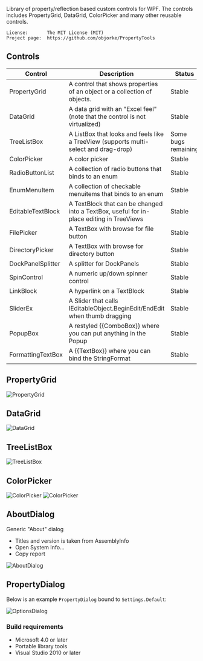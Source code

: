Library of property/reflection based custom controls for WPF. The 
controls includes PropertyGrid, DataGrid, ColorPicker and many 
other reusable controls. 

```
License:       The MIT License (MIT)
Project page:  https://github.com/objorke/PropertyTools
```

## Controls

| Control           | Description                                                                              | Status |
|-------------------|------------------------------------------------------------------------------------------|--------|
| PropertyGrid      | A control that shows properties of an object or a collection of objects.                 | Stable |
| DataGrid          | A data grid with an "Excel feel" (note that the control is not virtualized)              | Stable |
| TreeListBox       | A ListBox that looks and feels like a TreeView (supports multi-select and drag-drop)     | Some bugs remaining |
| ColorPicker       | A color picker                                                                           | Stable |
| RadioButtonList   | A collection of radio buttons that binds to an enum                                      | Stable |
| EnumMenuItem      | A collection of checkable menuitems that binds to an enum                                | Stable |
| EditableTextBlock | A TextBlock that can be changed into a TextBox, useful for in-place editing in TreeViews | Stable |
| FilePicker        | A TextBox with browse for file button                                                    | Stable |
| DirectoryPicker   | A TextBox with browse for directory button                                               | Stable |
| DockPanelSplitter | A splitter for DockPanels                                                                | Stable |
| SpinControl       | A numeric up/down spinner control                                                        | Stable |
| LinkBlock         | A hyperlink on a TextBlock                                                               | Stable |
| SliderEx          | A Slider that calls IEditableObject.BeginEdit/EndEdit when thumb dragging                | Stable |
| PopupBox          | A restyled {{ComboBox}} where you can put anything in the Popup                          | Stable |
| FormattingTextBox |  A {{TextBox}} where you can bind the StringFormat                                       | Stable |

## PropertyGrid

![PropertyGrid](http://raw.githubusercontent.com/objorke/PropertyTools/master/Images/PropertyGrid.png)

## DataGrid

![DataGrid](http://raw.githubusercontent.com/objorke/PropertyTools/master/Images/DataGrid.png)

## TreeListBox

![TreeListBox](http://raw.githubusercontent.com/objorke/PropertyTools/master/Images/TreeListBox.png)

## ColorPicker
![ColorPicker](http://raw.githubusercontent.com/objorke/PropertyTools/master/Images/ColorPicker.png) ![ColorPicker](http://raw.githubusercontent.com/objorke/PropertyTools/master/Images/ColorPicker2.png)

## AboutDialog

Generic "About" dialog

- Titles and version is taken from AssemblyInfo
- Open System Info...
- Copy report

![AboutDialog](http://raw.githubusercontent.com/objorke/PropertyTools/master/Images/AboutDialog.png)

## PropertyDialog

Below is an example `PropertyDialog` bound to `Settings.Default`:

![OptionsDialog](http://raw.githubusercontent.com/objorke/PropertyTools/master/Images/OptionsDialog.png)

### Build requirements

- Microsoft 4.0 or later
- Portable library tools
- Visual Studio 2010 or later
